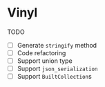 # Vinyl

TODO
- [ ] Generate `stringify` method
- [ ] Code refactoring
- [ ] Support union type
- [ ] Support `json_serialization`
- [ ] Support `BuiltCollection`s
